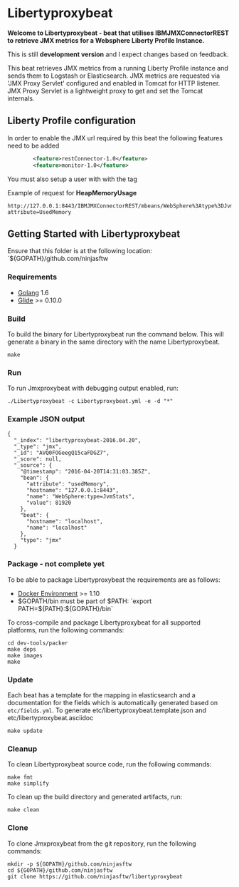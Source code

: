 
# Libertyproxybeat

**Welcome to Libertyproxybeat - beat that utilises IBMJMXConnectorREST to retrieve JMX metrics for a Websphere Liberty Profile Instance.**

This is still **development version** and I expect changes based on feedback.

This beat retrieves JMX metrics from a running Liberty Profile instance and sends them to Logstash or Elasticsearch.
JMX metrics are requested via 'JMX Proxy Servlet' configured and enabled in Tomcat for HTTP listener. JMX Proxy Servlet is a lightweight proxy to get and set the Tomcat internals.

## Liberty Profile configuration

In order to enable the JMX url required by this beat the following features need to be added
```xml
        <feature>restConnector-1.0</feature>
        <feature>monitor-1.0</feature>
```

You must also setup a user with with the <administrator-role> tag

Example of request for **HeapMemoryUsage**
```
http://127.0.0.1:8443/IBMJMXConnectorREST/mbeans/WebSphere%3Atype%3DJvmStats/attributes?attribute=UsedMemory
```

## Getting Started with Libertyproxybeat

Ensure that this folder is at the following location:
`${GOPATH}/github.com/ninjasftw

### Requirements

* [Golang](https://golang.org/dl/) 1.6
* [Glide](https://github.com/Masterminds/glide) >= 0.10.0

### Build

To build the binary for Libertyproxybeat run the command below. This will generate a binary in the same directory with the name Libertyproxybeat.

```
make
```


### Run

To run Jmxproxybeat with debugging output enabled, run:

```
./Libertyproxybeat -c Libertyproxybeat.yml -e -d "*"
```

### Example JSON output
```
{
  "_index": "libertyproxybeat-2016.04.20",
  "_type": "jmx",
  "_id": "AVQ0FOGeegQ15caFDGZ7",
  "_score": null,
  "_source": {
    "@timestamp": "2016-04-20T14:31:03.385Z",
    "bean": {
      "attribute": "usedMemory",
      "hostname": "127.0.0.1:8443",
      "name": "WebSphere:type=JvmStats",
      "value": 81920
    },
    "beat": {
      "hostname": "localhost",
      "name": "localhost"
    },
    "type": "jmx"
  }
```

### Package - not complete yet

To be able to package Libertyproxybeat the requirements are as follows:

 * [Docker Environment](https://docs.docker.com/engine/installation/) >= 1.10
 * $GOPATH/bin must be part of $PATH: `export PATH=${PATH}:${GOPATH}/bin`

To cross-compile and package Libertyproxybeat for all supported platforms, run the following commands:

```
cd dev-tools/packer
make deps
make images
make
```

### Update

Each beat has a template for the mapping in elasticsearch and a documentation for the fields
which is automatically generated based on `etc/fields.yml`.
To generate etc/libertyproxybeat.template.json and etc/libertyproxybeat.asciidoc

```
make update
```


### Cleanup

To clean  Libertyproxybeat source code, run the following commands:

```
make fmt
make simplify
```

To clean up the build directory and generated artifacts, run:

```
make clean
```


### Clone

To clone Jmxproxybeat from the git repository, run the following commands:

```
mkdir -p ${GOPATH}/github.com/ninjasftw
cd ${GOPATH}/github.com/ninjasftw
git clone https://github.com/ninjasftw/libertyproxybeat
```
